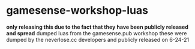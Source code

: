 # gamesense-workshop-luas
**only releasing this due to the fact that they have been publicly released and spread**
dumped luas from the gamesense.pub workshop
these were dumped by the neverlose.cc developers and publicly released on 6-24-21 
